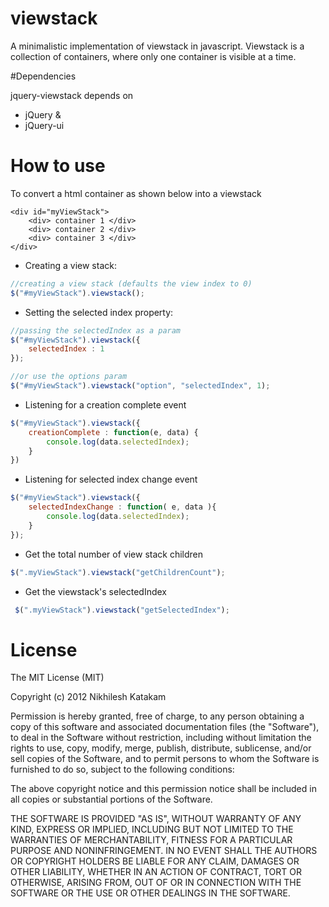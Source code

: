 # viewstack


A minimalistic implementation of viewstack in javascript. Viewstack is a collection of containers, where only one container is visible at a time.

#Dependencies

jquery-viewstack depends on

* jQuery &
* jQuery-ui

# How to use


To convert a html container as shown below into a viewstack

```
<div id="myViewStack">
	<div> container 1 </div>
	<div> container 2 </div>
	<div> container 3 </div>
</div>
```


* Creating a view stack: 

```javascript
//creating a view stack (defaults the view index to 0)
$("#myViewStack").viewstack();
```

* Setting the selected index property:

```javascript
//passing the selectedIndex as a param
$("#myViewStack").viewstack({
	selectedIndex : 1
});

//or use the options param
$("#myViewStack").viewstack("option", "selectedIndex", 1);
```

* Listening for a creation complete event

```javascript
$("#myViewStack").viewstack({
	creationComplete : function(e, data) {
		console.log(data.selectedIndex);
	}
})
```

* Listening for selected index change event

```javascript
$("#myViewStack").viewstack({
	selectedIndexChange : function( e, data ){
		console.log(data.selectedIndex);
	}
});
```

* Get the total number of view stack children

```javascript
$(".myViewStack").viewstack("getChildrenCount");
```

* Get the viewstack's selectedIndex

```javascript
 $(".myViewStack").viewstack("getSelectedIndex");
```


# License

The MIT License (MIT)

Copyright (c) 2012 Nikhilesh Katakam

Permission is hereby granted, free of charge, to any person obtaining a copy of this software and associated documentation files (the "Software"), to deal in the Software without restriction, including without limitation the rights to use, copy, modify, merge, publish, distribute, sublicense, and/or sell copies of the Software, and to permit persons to whom the Software is furnished to do so, subject to the following conditions:

The above copyright notice and this permission notice shall be included in all copies or substantial portions of the Software.

THE SOFTWARE IS PROVIDED "AS IS", WITHOUT WARRANTY OF ANY KIND, EXPRESS OR IMPLIED, INCLUDING BUT NOT LIMITED TO THE WARRANTIES OF MERCHANTABILITY, FITNESS FOR A PARTICULAR PURPOSE AND NONINFRINGEMENT. IN NO EVENT SHALL THE AUTHORS OR COPYRIGHT HOLDERS BE LIABLE FOR ANY CLAIM, DAMAGES OR OTHER LIABILITY, WHETHER IN AN ACTION OF CONTRACT, TORT OR OTHERWISE, ARISING FROM, OUT OF OR IN CONNECTION WITH THE SOFTWARE OR THE USE OR OTHER DEALINGS IN THE SOFTWARE.
